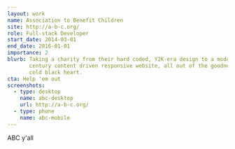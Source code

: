 ```yaml
---
layout: work
name: Association to Benefit Children
site: http://a-b-c.org/
role: Full-stack Developer
start_date: 2014-03-01
end_date: 2016-01-01
importance: 2
blurb: Taking a charity from their hard coded, Y2K-era design to a modern 21st
       century content driven responsive website, all out of the goodness of my
       cold black heart.
cta: Help 'em out
screenshots:
  - type: desktop
    name: abc-desktop
    url: http://a-b-c.org/
  - type: phone
    name: abc-mobile
---
```


ABC y'all
